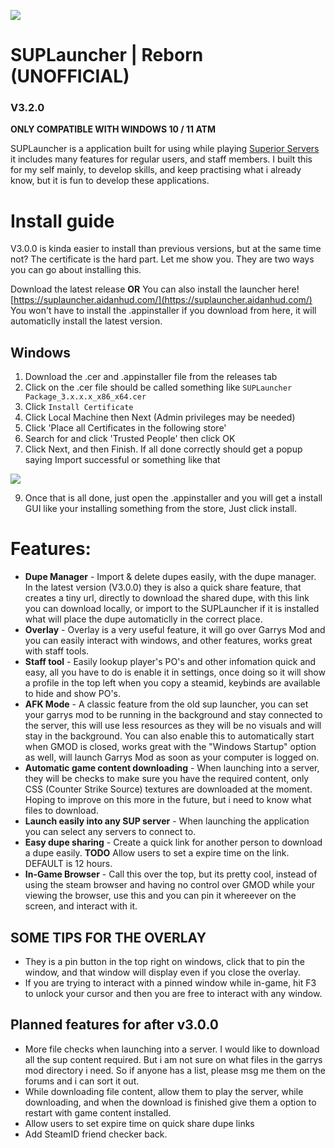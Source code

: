 ![](https://superiorservers.co/static/images/site-logo_reduced.png)
# SUPLauncher | Reborn (UNOFFICIAL)
### V3.2.0

**ONLY COMPATIBLE WITH WINDOWS 10 / 11 ATM**

SUPLauncher is a application built for using while playing [Superior Servers](https://superiorservers.co) it includes many features for regular users, and staff members. I built this for my self mainly, to develop skills, and keep practising what i already know, but it is fun to develop these applications.

# Install guide
V3.0.0 is kinda easier to install than previous versions, but at the same time not? The certificate is the hard part. Let me show you.
They are two ways you can go about installing this.

Download the latest release **OR**
You can also install the launcher here! [https://suplauncher.aidanhud.com/](https://suplauncher.aidanhud.com/)
You won't have to install the .appinstaller if you download from here, it will automaticlly install the latest version.

## Windows

1. Download the .cer and .appinstaller file from the releases tab
2. Click on the .cer file should be called something like `SUPLauncher Package_3.x.x.x_x86_x64.cer`
3. Click `Install Certificate`
4. Click Local Machine then Next (Admin privileges may be needed)
5. Click 'Place all Certificates in the following store'
6. Search for and click 'Trusted People' then click OK
7. Click Next, and then Finish. If all done correctly should get a popup saying Import successful or something like that
   
![](https://i.imgur.com/KYe9LZD.gif)

9. Once that is all done, just open the .appinstaller and you will get a install GUI like your installing something from the store, Just click install.

# Features:
* **Dupe Manager** - Import & delete dupes easily, with the dupe manager. In the latest version (V3.0.0) they is also a quick share feature, that creates a tiny url, directly to download the shared dupe, with this link you can download locally, or import to the SUPLauncher if it is installed what will place the dupe automaticlly in the correct place.
* **Overlay** - Overlay is a very useful feature, it will go over Garrys Mod and you can easily interact with windows, and other features, works great with staff tools.
* **Staff tool** - Easily lookup player's PO's and other infomation quick and easy, all you have to do is enable it in settings, once doing so it will show a profile in the top left when you copy a steamid, keybinds are available to hide and show PO's.
* **AFK Mode** - A classic feature from the old sup launcher, you can set your garrys mod to be running in the background and stay connected to the server, this will use less resources as they will be no visuals and will stay in the background. You can also enable this to automatically start when GMOD is closed, works great with the "Windows Startup" option as well, will launch Garrys Mod as soon as your computer is logged on.
* **Automatic game content downloading** - When launching into a server, they will be checks to make sure you have the required content, only CSS (Counter Strike Source) textures are downloaded at the moment. Hoping to improve on this more in the future, but i need to know what files to download.
* **Launch easily into any SUP server** - When launching the application you can select any servers to connect to.
* **Easy dupe sharing** - Create a quick link for another person to download a dupe easily. **TODO** Allow users to set a expire time on the link. DEFAULT is 12 hours.
* **In-Game Browser** - Call this over the top, but its pretty cool, instead of using the steam browser and having no control over GMOD while your viewing the browser, use this and you can pin it whereever on the screen, and interact with it.

## SOME TIPS FOR THE OVERLAY
* They is a pin button in the top right on windows, click that to pin the window, and that window will display even if you close the overlay.
* If you are trying to interact with a pinned window while in-game, hit F3 to unlock your cursor and then you are free to interact with any window.



## Planned features for after v3.0.0
* More file checks when launching into a server. I would like to download all the sup content required. But i am not sure on what files in the garrys mod directory i need. So if anyone has a list, please msg me them on the forums and i can sort it out.
* While downloading file content, allow them to play the server, while downloading, and when the download is finished give them a option to restart with game content installed.
* Allow users to set expire time on quick share dupe links
* Add SteamID friend checker back.


